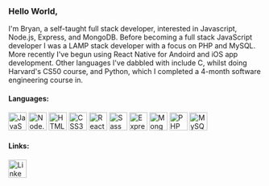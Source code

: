 ### Hello World,

I'm Bryan, a self-taught full stack developer, interested in Javascript, Node.js, Express, and MongoDB. Before becoming a full stack JavaScript developer I was a LAMP stack developer with a focus on PHP and MySQL. More recently I've begun using React Native for Andoird and iOS app development. Other languages I've dabbled with include C, whilst doing Harvard's CS50 course, and Python, which I completed a 4-month software engineering course in.

#### Languages:

<img alt="JavaScript" title="JavaScript" height="36" width="36" src="https://cdn.simpleicons.org/javascript">
<img alt="Node.js" title="Node.js" height="36" width="36" src="https://cdn.simpleicons.org/node.js">
<img alt="HTML5" title="HTML5" height="36" width="36" src="https://cdn.simpleicons.org/html5">
<img alt="CSS3" title="CSS3" height="36" width="36" src="https://cdn.simpleicons.org/css3">
<img alt="React" title="React" height="36" width="36" src="https://cdn.simpleicons.org/react">
<img alt="Sass" title="Sass" height="36" width="36" src="https://cdn.simpleicons.org/sass">
<img alt="Express" title="Express" height="36" width="36" src="https://cdn.simpleicons.org/express">
<img alt="MongoDB" title="MongoDB" height="36" width="36" src="https://cdn.simpleicons.org/mongodb">
<img alt="PHP" title="PHP" height="36" width="36" src="https://cdn.simpleicons.org/php">
<img alt="MySQL" title="MySQL" height="36" width="36" src="https://cdn.simpleicons.org/mysql">

#### Links:

<a href="https://www.linkedin.com/in/bryanlown/" target="_blank">
  <img alt="LinkedIn" title="LinkedIn" height="36" width="36" src="https://cdn.simpleicons.org/linkedin"></a>
</a>
